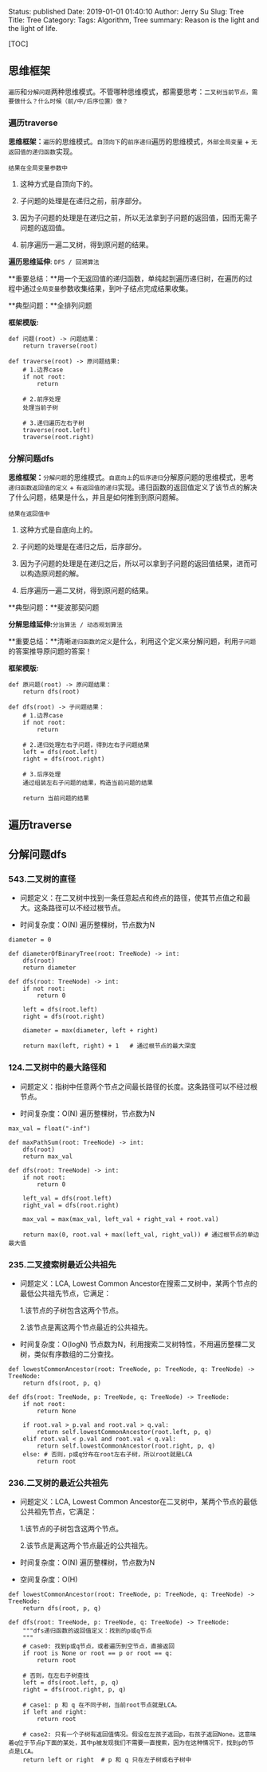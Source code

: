 Status: published
Date: 2019-01-01 01:40:10
Author: Jerry Su
Slug: Tree
Title: Tree
Category: 
Tags: Algorithm, Tree
summary: Reason is the light and the light of life.

[TOC]

## 思维框架

`遍历`和`分解问题`两种思维模式。不管哪种思维模式，都需要思考：`二叉树当前节点，需要做什么？什么时候（前/中/后序位置）做？`

### 遍历traverse

**思维框架：**`遍历`的思维模式。`自顶向下`的`前序递归`遍历的思维模式，`外部全局变量` + `无返回值的递归函数`实现。

`结果在全局变量参数中`

1. 这种方式是自顶向下的。

2. 子问题的处理是在递归之前，前序部分。

3. 因为子问题的处理是在递归之前，所以无法拿到子问题的返回值，因而无需子问题的返回值。

4. 前序遍历一遍二叉树，得到原问题的结果。

**遍历思维延伸**: `DFS / 回溯算法`

**重要总结：**用一个无返回值的递归函数，单纯起到遍历递归树，在遍历的过程中通过`全局变量`参数收集结果，到叶子结点完成结果收集。

**典型问题：**全排列问题

**框架模版:**

```
def 问题(root) -> 问题结果：
    return traverse(root)

def traverse(root) -> 原问题结果:
    # 1.边界case
    if not root:
        return

    # 2.前序处理
    处理当前子树

    # 3.递归遍历左右子树
    traverse(root.left)
    traverse(root.right)
```

### 分解问题dfs

**思维框架：**`分解问题`的思维模式。`自底向上`的`后序递归`分解原问题的思维模式，思考`递归函数返回值的定义` + `有返回值的递归`实现。递归函数的返回值定义了该节点的解决了什么问题，结果是什么，并且是如何推到到原问题解。

`结果在返回值中`

1. 这种方式是自底向上的。

2. 子问题的处理是在递归之后，后序部分。

3. 因为子问题的处理是在递归之后，所以可以拿到子问题的返回值结果，进而可以构造原问题的解。

4. 后序遍历一遍二叉树，得到原问题的结果。

**典型问题：**斐波那契问题

**分解思维延伸:**`分治算法 / 动态规划算法`

**重要总结：**清晰`递归函数的定义`是什么，利用这个定义来分解问题，利用`子问题`的答案推导原问题的答案！

**框架模版:**

```
def 原问题(root) -> 原问题结果：
    return dfs(root)

def dfs(root) -> 子问题结果：
    # 1.边界case
    if not root:
        return

    # 2.递归处理左右子问题，得到左右子问题结果
    left = dfs(root.left)
    right = dfs(root.right)

    # 3.后序处理
    通过组装左右子问题的结果，构造当前问题的结果
    
    return 当前问题的结果
```

## 遍历traverse

## 分解问题dfs

### 543.二叉树的直径

- 问题定义：在二叉树中找到一条任意起点和终点的路径，使其节点值之和最大。这条路径可以不经过根节点。

- 时间复杂度：O(N) 遍历整棵树，节点数为N

```
diameter = 0

def diameterOfBinaryTree(root: TreeNode) -> int:
    dfs(root)
    return diameter

def dfs(root: TreeNode) -> int:
    if not root:
        return 0
    
    left = dfs(root.left)
    right = dfs(root.right)
    
    diameter = max(diameter, left + right)

    return max(left, right) + 1   # 通过根节点的最大深度
```

### 124.二叉树中的最大路径和

- 问题定义：指树中任意两个节点之间最长路径的长度。这条路径可以不经过根节点。

- 时间复杂度：O(N) 遍历整棵树，节点数为N

```
max_val = float("-inf")
        
def maxPathSum(root: TreeNode) -> int:
    dfs(root)
    return max_val

def dfs(root: TreeNode) -> int:
    if not root:
        return 0

    left_val = dfs(root.left)
    right_val = dfs(root.right)

    max_val = max(max_val, left_val + right_val + root.val)
    
    return max(0, root.val + max(left_val, right_val)) # 通过根节点的单边最大值
```

### 235.二叉搜索树最近公共祖先

- 问题定义：LCA, Lowest Common Ancestor在搜索二叉树中，某两个节点的最低公共祖先节点，它满足：

    1.该节点的子树包含这两个节点。

    2.该节点是离这两个节点最近的公共祖先。

- 时间复杂度：O(logN) 节点数为N，利用搜索二叉树特性，不用遍历整棵二叉树，类似有序数组的二分查找。

```
def lowestCommonAncestor(root: TreeNode, p: TreeNode, q: TreeNode) -> TreeNode:
    return dfs(root, p, q)

def dfs(root: TreeNode, p: TreeNode, q: TreeNode) -> TreeNode:
    if not root:
        return None

    if root.val > p.val and root.val > q.val:
        return self.lowestCommonAncestor(root.left, p, q)
    elif root.val < p.val and root.val < q.val:
        return self.lowestCommonAncestor(root.right, p, q)
    else: # 否则，p或q分布在root左右子树，所以root就是LCA
        return root
```

### 236.二叉树的最近公共祖先

- 问题定义：LCA, Lowest Common Ancestor在二叉树中，某两个节点的最低公共祖先节点，它满足：

    1.该节点的子树包含这两个节点。

    2.该节点是离这两个节点最近的公共祖先。

- 时间复杂度：O(N) 遍历整棵树，节点数为N

- 空间复杂度：O(H)

```
def lowestCommonAncestor(root: TreeNode, p: TreeNode, q: TreeNode) -> TreeNode:
    return dfs(root, p, q)

def dfs(root: TreeNode, p: TreeNode, q: TreeNode) -> TreeNode:
    """dfs递归函数的返回值定义：找到的p或q节点
    """
    # case0: 找到p或q节点，或者遍历到空节点，直接返回
    if root is None or root == p or root == q:
        return root
    
    # 否则，在左右子树查找
    left = dfs(root.left, p, q)
    right = dfs(root.right, p, q)

    # case1: p 和 q 在不同子树，当前root节点就是LCA。
    if left and right:
        return root  
    
    # case2: 只有一个子树有返回值情况。假设在左孩子返回p，右孩子返回None。这意味着q位于节点p下面的某处，其中p被发现我们不需要一直搜索，因为在这种情况下，找到p的节点是LCA。
    return left or right  # p 和 q 只在左子树或右子树中
```